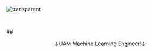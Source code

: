 <p align = "center">

![transparent](https://capsule-render.vercel.app/api?type=transparent&fontColor=703ee5&text=Soohyoen's%20GitHub%20&height=150&fontSize=60&desc=Welcome!&descAlignY=75&descAlign=60)

<br>
</p>
## 

<p align = "center">
✈️UAM Machine Learning Engineer!✈️
</p> 

## 
